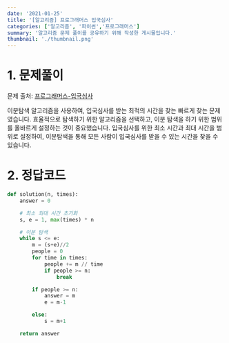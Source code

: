```yaml
---
date: '2021-01-25'
title: '[알고리즘] 프로그래머스 입국심사' 
categories: ['알고리즘', '파이썬','프로그래머스']
summary: '알고리즘 문제 풀이를 공유하기 위해 작성한 게시물입니다.'
thumbnail: './thumbnail.png'
---
```



# 1. 문제풀이

문제 출처: [프로그래머스-입국심사](https://programmers.co.kr/learn/courses/30/lessons/43238)

이분탐색 알고리즘을 사용하여, 입국심사를 받는 최적의 시간을 찾는 빠르게 찾는 문제였습니다. 효율적으로 탐색하기 위한 알고리즘을 선택하고, 이분 탐색을 하기 위한 범위를 올바르게 설정하는 것이 중요했습니다. 입국심사를 위한 최소 시간과 최대 시간을 범위로 설정하여, 이분탐색을 통해 모든 사람이 입국심사를 받을 수 있는 시간을 찾을 수 있습니다.

# 2. 정답코드

```python
def solution(n, times):
    answer = 0

    # 최소 최대 시간 초기화
    s, e = 1, max(times) * n

    # 이분 탐색
    while s <= e:
        m = (s+e)//2
        people = 0
        for time in times:
            people += m // time
            if people >= n:
                break

        if people >= n:
            answer = m
            e = m-1

        else:
            s = m+1

    return answer
```

